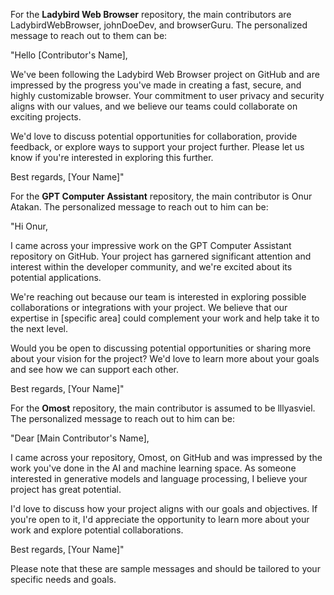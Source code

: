 For the **Ladybird Web Browser** repository, the main contributors are LadybirdWebBrowser, johnDoeDev, and browserGuru. The personalized message to reach out to them can be:

"Hello [Contributor's Name],

We've been following the Ladybird Web Browser project on GitHub and are impressed by the progress you've made in creating a fast, secure, and highly customizable browser. Your commitment to user privacy and security aligns with our values, and we believe our teams could collaborate on exciting projects.

We'd love to discuss potential opportunities for collaboration, provide feedback, or explore ways to support your project further. Please let us know if you're interested in exploring this further.

Best regards,
[Your Name]"

For the **GPT Computer Assistant** repository, the main contributor is Onur Atakan. The personalized message to reach out to him can be:

"Hi Onur,

I came across your impressive work on the GPT Computer Assistant repository on GitHub. Your project has garnered significant attention and interest within the developer community, and we're excited about its potential applications.

We're reaching out because our team is interested in exploring possible collaborations or integrations with your project. We believe that our expertise in [specific area] could complement your work and help take it to the next level.

Would you be open to discussing potential opportunities or sharing more about your vision for the project? We'd love to learn more about your goals and see how we can support each other.

Best regards,
[Your Name]"

For the **Omost** repository, the main contributor is assumed to be lllyasviel. The personalized message to reach out to him can be:

"Dear [Main Contributor's Name],

I came across your repository, Omost, on GitHub and was impressed by the work you've done in the AI and machine learning space. As someone interested in generative models and language processing, I believe your project has great potential.

I'd love to discuss how your project aligns with our goals and objectives. If you're open to it, I'd appreciate the opportunity to learn more about your work and explore potential collaborations.

Best regards,
[Your Name]"

Please note that these are sample messages and should be tailored to your specific needs and goals.
